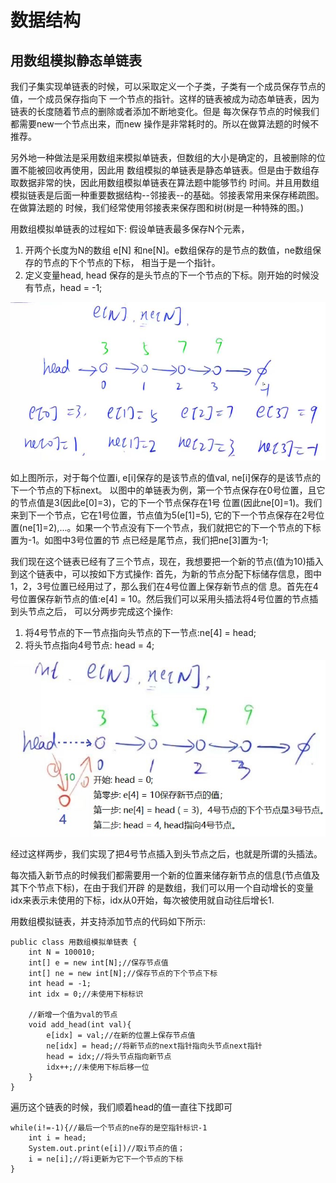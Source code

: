# 数据结构
## 用数组模拟静态单链表
我们子集实现单链表的时候，可以采取定义一个子类，子类有一个成员保存节点的值，一个成员保存指向下
一个节点的指针。这样的链表被成为动态单链表，因为链表的长度随着节点的删除或者添加不断地变化。但是
每次保存节点的时候我们都需要new一个节点出来，而new 操作是非常耗时的。所以在做算法题的时候不推荐。

另外地一种做法是采用数组来模拟单链表，但数组的大小是确定的，且被删除的位置不能被回收再使用，因此用
数组模拟的单链表是静态单链表。但是由于数组存取数据非常的快，因此用数组模拟单链表在算法题中能够节约
时间。并且用数组模拟链表是后面一种重要数据结构--邻接表--的基础。邻接表常用来保存稀疏图。在做算法题的
时候，我们经常使用邻接表来保存图和树(树是一种特殊的图。)

用数组模拟单链表的过程如下:
假设单链表最多保存N个元素，
1. 开两个长度为N的数组 e[N] 和ne[N]。e数组保存的是节点的数值，ne数组保存的节点的下个节点的下标，
相当于是一个指针。
2. 定义变量head, head 保存的是头节点的下一个节点的下标。刚开始的时候没有节点，head = -1;

![](pics/用数组模拟单链表.JPG)

如上图所示，对于每个位置i, e[i]保存的是该节点的值val, ne[i]保存的是该节点的下一个节点的下标next。
以图中的单链表为例，第一个节点保存在0号位置，且它的节点值是3(因此e[0]=3)，它的下一个节点保存在1号
位置(因此ne[0]=1)。我们来到下一个节点，它在1号位置，节点值为5(e[1]=5), 它的下一个节点保存在2号位
置(ne[1]=2),...。如果一个节点没有下一个节点，我们就把它的下一个节点的下标置为-1。如图中3号位置的节
点已经是尾节点，我们把ne[3]置为-1;

我们现在这个链表已经有了三个节点，现在，我想要把一个新的节点(值为10)插入到这个链表中，可以按如下方式操作:
首先，为新的节点分配下标储存信息，图中1，2，3号位置已经用过了，那么我们在4号位置上保存新节点的信
息。首先在4号位置保存新节点的值:e[4] = 10。然后我们可以采用头插法将4号位置的节点插到头节点之后，
可以分两步完成这个操作:
  1. 将4号节点的下一节点指向头节点的下一节点:ne[4] = head;
  2. 将头节点指向4号节点: head = 4;
  
  ![](pics/插入新节点.JPG)

经过这样两步，我们实现了把4号节点插入到头节点之后，也就是所谓的头插法。

每次插入新节点的时候我们都需要用一个新的位置来储存新节点的信息(节点值及其下个节点下标)，在由于我们开辟
的是数组，我们可以用一个自动增长的变量idx来表示未使用的下标，idx从0开始，每次被使用就自动往后增长1.

用数组模拟链表，并支持添加节点的代码如下所示:
```
public class 用数组模拟单链表 {
    int N = 100010;
    int[] e = new int[N];//保存节点值
    int[] ne = new int[N];//保存节点的下个节点下标
    int head = -1;
    int idx = 0;//未使用下标标识
    
    //新增一个值为val的节点
    void add_head(int val){
        e[idx] = val;//在新的位置上保存节点值
        ne[idx] = head;//将新节点的next指针指向头节点next指针
        head = idx;//将头节点指向新节点
        idx++;//未使用下标后移一位
    }
}
```

遍历这个链表的时候，我们顺着head的值一直往下找即可
```
while(i!=-1){//最后一个节点的ne存的是空指针标识-1
    int i = head;
    System.out.print(e[i])//取i节点的值；
    i = ne[i];//将i更新为它下一个节点的下标
}
```